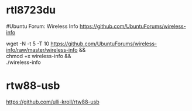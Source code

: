 # rtl8723du

#Ubuntu Forum: Wireless Info
https://github.com/UbuntuForums/wireless-info

wget -N -t 5 -T 10 https://github.com/UbuntuForums/wireless-info/raw/master/wireless-info && \
chmod +x wireless-info && \
./wireless-info

# rtw88-usb
https://github.com/ulli-kroll/rtw88-usb
